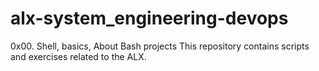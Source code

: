# alx-system_engineering-devops
0x00. Shell, basics, About Bash projects
This repository contains scripts and exercises related to the ALX.

